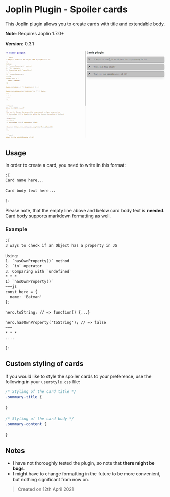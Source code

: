 # Joplin Plugin - Spoiler cards

This Joplin plugin allows you to create cards with title and extendable body.

**Note**: Requires Joplin 1.7.0+

**Version**: 0.3.1

![](./docs/cards-plugin-preview.gif)

## Usage

In order to create a card, you need to write in this format:

```
:[
Card name here...

Card body text here...

]:
```

Please note, that the empty line above and below card body text is **needed**.
Card body supports markdown formatting as well.

### Example

```
:[
3 ways to check if an Object has a property in JS

Using:
1. `hasOwnProperty()` method
2. `in` operator
3. Comparing with `undefined`
* * *
1) `hasOwnProperty()`
~~~js
const hero = {
  name: 'Batman'
};

hero.toString; // => function() {...}

hero.hasOwnProperty('toString'); // => false
~~~
* * *
....

]:
```

## Custom styling of cards

If you would like to style the spoiler cards to your preference, use the following in your `userstyle.css` file:


```css
/* Styling of the card title */
.summary-title {
  
}

/* Styling of the card body */
.summary-content {
  
}
```

## Notes

- I have not thoroughly tested the plugin, so note that **there might be bugs**.
- I might have to change formatting in the future to be more convenient, but nothing significant from now on.

> Created on 12th April 2021